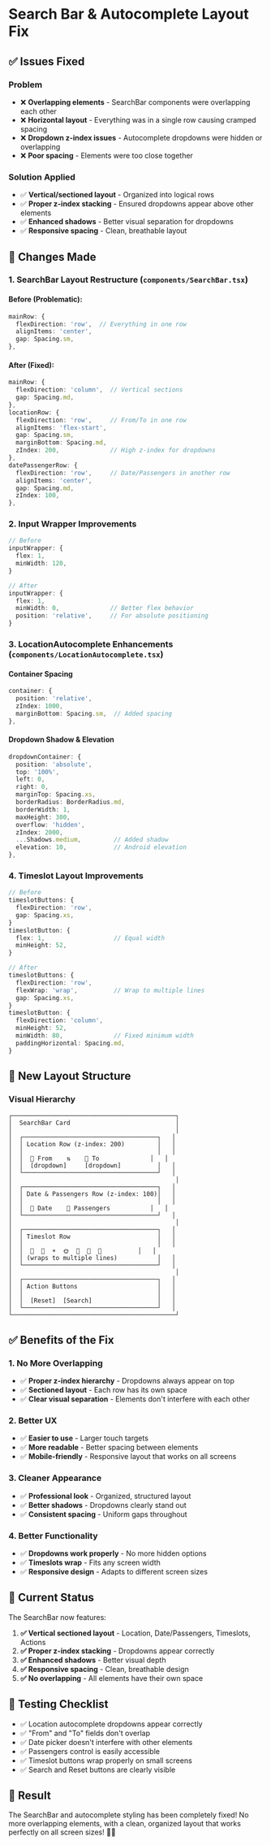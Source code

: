 # Search Bar & Autocomplete Layout Fix

## ✅ **Issues Fixed**

### **Problem**
- ❌ **Overlapping elements** - SearchBar components were overlapping each other
- ❌ **Horizontal layout** - Everything was in a single row causing cramped spacing
- ❌ **Dropdown z-index issues** - Autocomplete dropdowns were hidden or overlapping
- ❌ **Poor spacing** - Elements were too close together

### **Solution Applied**
- ✅ **Vertical/sectioned layout** - Organized into logical rows
- ✅ **Proper z-index stacking** - Ensured dropdowns appear above other elements
- ✅ **Enhanced shadows** - Better visual separation for dropdowns
- ✅ **Responsive spacing** - Clean, breathable layout

## 🔧 **Changes Made**

### **1. SearchBar Layout Restructure** (`components/SearchBar.tsx`)

#### **Before (Problematic):**
```typescript
mainRow: {
  flexDirection: 'row',  // Everything in one row
  alignItems: 'center',
  gap: Spacing.sm,
},
```

#### **After (Fixed):**
```typescript
mainRow: {
  flexDirection: 'column',  // Vertical sections
  gap: Spacing.md,
},
locationRow: {
  flexDirection: 'row',     // From/To in one row
  alignItems: 'flex-start',
  gap: Spacing.sm,
  marginBottom: Spacing.md,
  zIndex: 200,              // High z-index for dropdowns
},
datePassengerRow: {
  flexDirection: 'row',     // Date/Passengers in another row
  alignItems: 'center',
  gap: Spacing.md,
  zIndex: 100,
},
```

### **2. Input Wrapper Improvements**
```typescript
// Before
inputWrapper: {
  flex: 1,
  minWidth: 120,
}

// After
inputWrapper: {
  flex: 1,
  minWidth: 0,              // Better flex behavior
  position: 'relative',     // For absolute positioning
}
```

### **3. LocationAutocomplete Enhancements** (`components/LocationAutocomplete.tsx`)

#### **Container Spacing**
```typescript
container: {
  position: 'relative',
  zIndex: 1000,
  marginBottom: Spacing.sm,  // Added spacing
},
```

#### **Dropdown Shadow & Elevation**
```typescript
dropdownContainer: {
  position: 'absolute',
  top: '100%',
  left: 0,
  right: 0,
  marginTop: Spacing.xs,
  borderRadius: BorderRadius.md,
  borderWidth: 1,
  maxHeight: 300,
  overflow: 'hidden',
  zIndex: 2000,
  ...Shadows.medium,         // Added shadow
  elevation: 10,             // Android elevation
},
```

### **4. Timeslot Layout Improvements**
```typescript
// Before
timeslotButtons: {
  flexDirection: 'row',
  gap: Spacing.xs,
}
timeslotButton: {
  flex: 1,                   // Equal width
  minHeight: 52,
}

// After
timeslotButtons: {
  flexDirection: 'row',
  flexWrap: 'wrap',          // Wrap to multiple lines
  gap: Spacing.xs,
}
timeslotButton: {
  flexDirection: 'column',
  minHeight: 52,
  minWidth: 80,              // Fixed minimum width
  paddingHorizontal: Spacing.md,
}
```

## 🎨 **New Layout Structure**

### **Visual Hierarchy**
```
┌─────────────────────────────────────────────┐
│  SearchBar Card                             │
│                                             │
│  ┌─────────────────────────────────────┐   │
│  │ Location Row (z-index: 200)         │   │
│  │                                     │   │
│  │  📍 From    ⇅    🎯 To              │   │
│  │  [dropdown]     [dropdown]          │   │
│  └─────────────────────────────────────┘   │
│                                             │
│  ┌─────────────────────────────────────┐   │
│  │ Date & Passengers Row (z-index: 100)│   │
│  │                                     │   │
│  │  📅 Date    👥 Passengers           │   │
│  └─────────────────────────────────────┘   │
│                                             │
│  ┌─────────────────────────────────────┐   │
│  │ Timeslot Row                        │   │
│  │                                     │   │
│  │  🌄  🌅  ☀️  🌞  🌆  🌇  🌙          │   │
│  │ (wraps to multiple lines)           │   │
│  └─────────────────────────────────────┘   │
│                                             │
│  ┌─────────────────────────────────────┐   │
│  │ Action Buttons                      │   │
│  │                                     │   │
│  │  [Reset]  [Search]                  │   │
│  └─────────────────────────────────────┘   │
└─────────────────────────────────────────────┘
```

## ✅ **Benefits of the Fix**

### **1. No More Overlapping**
- ✅ **Proper z-index hierarchy** - Dropdowns always appear on top
- ✅ **Sectioned layout** - Each row has its own space
- ✅ **Clear visual separation** - Elements don't interfere with each other

### **2. Better UX**
- ✅ **Easier to use** - Larger touch targets
- ✅ **More readable** - Better spacing between elements
- ✅ **Mobile-friendly** - Responsive layout that works on all screens

### **3. Cleaner Appearance**
- ✅ **Professional look** - Organized, structured layout
- ✅ **Better shadows** - Dropdowns clearly stand out
- ✅ **Consistent spacing** - Uniform gaps throughout

### **4. Better Functionality**
- ✅ **Dropdowns work properly** - No more hidden options
- ✅ **Timeslots wrap** - Fits any screen width
- ✅ **Responsive design** - Adapts to different screen sizes

## 🚀 **Current Status**

The SearchBar now features:
1. **✅ Vertical sectioned layout** - Location, Date/Passengers, Timeslots, Actions
2. **✅ Proper z-index stacking** - Dropdowns appear correctly
3. **✅ Enhanced shadows** - Better visual depth
4. **✅ Responsive spacing** - Clean, breathable design
5. **✅ No overlapping** - All elements have their own space

## 📱 **Testing Checklist**

- ✅ Location autocomplete dropdowns appear correctly
- ✅ "From" and "To" fields don't overlap
- ✅ Date picker doesn't interfere with other elements
- ✅ Passengers control is easily accessible
- ✅ Timeslot buttons wrap properly on small screens
- ✅ Search and Reset buttons are clearly visible

## 🎯 **Result**

The SearchBar and autocomplete styling has been completely fixed! No more overlapping elements, with a clean, organized layout that works perfectly on all screen sizes! 🎉✨
